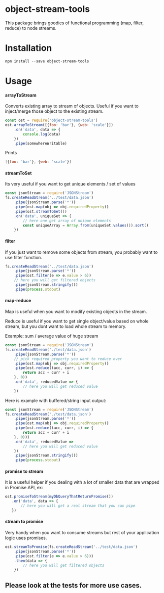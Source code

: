 # object-stream-tools

This package brings goodies of functional programming (map, filter, reduce) to node streams.


# Installation

```js
npm install --save object-stream-tools
```


# Usage
 
#### arrayToStream

Converts existing array to stream of objects. Useful if you want to inject/merge those object to the existing stream. 

```js
const ost = require('object-stream-tools')
ost.arrayToStream([{foo: 'bar'}, {web: 'scale'}])
    .on('data', data => {
        console.log(data)
    })
    .pipe(somewhereWritable)        
```

Prints

```js
[{foo: 'bar'}, {web: 'scale'}]
```


#### streamToSet

Its very useful if you want to get unique elements / set of values

```js
const jsonStream = require('JSONStream')
fs.createReadStream('../test/data.json')
    .pipe(jsonStream.parse('*'))
    .pipe(ost.map(obj => obj.requiredProperty))
    .pipe(ost.streamToSet())
    .on('data', uniqueSet => {
        // here one get array of unique elements
        const uniqueArray = Array.from(uniqueSet.values()).sort()
    })
```


#### filter

If you just want to remove some objects from stream, you probably want to use filter function.

```js
fs.createReadStream('../test/data.json')
    .pipe(jsonStream.parse('*'))
    .pipe(ost.filter(e => e.value > 6))
    // here you will get filtered objects
    .pipe(jsonStream.stringify())
    .pipe(process.stdout)
```


#### map-reduce

Map is useful when you want to modify existing objects in the stream.

Reduce is useful if you want to get single object/value based on whole stream, but
you dont want to load whole stream to memory.

Example: sum / average value of huge stream

```js
const jsonStream = require('JSONStream')
fs.createReadStream('./test/data.json')
    .pipe(jsonStream.parse('*'))
    // pick required property you want to reduce over
    .pipe(ost.map(obj => obj.requiredProperty))
    .pipe(ost.reduce((acc, curr, i) => {
        return acc + curr + i
    }, 0))
    .on('data', reducedValue => {
        // here you will get reduced value
    })
```

Here is example with buffered/string input output:

```js
const jsonStream = require('JSONStream')
fs.createReadStream('./test/data.json')
    .pipe(jsonStream.parse('*'))
    .pipe(ost.map(obj => obj.requiredProperty))
    .pipe(ost.reduce((acc, curr, i) => {
        return acc + curr + i
    }, 0)))
    .on('data', reducedValue =>
        // here you will get reduced value 
    })
    .pipe(jsonStream.stringify())
    .pipe(process.stdout)
```

#### promise to stream

It is a useful helper if you dealing with a lot of smaller data that are wrapped in Promise API, ex:

```js
ost.promiseToStream(myDbQueryThatReturnPromise())
   .on('data', data => {
       // here you will get a real stream that you can pipe
   })
```


#### stream to promise

Very handy when you want to consume streams but rest of your application logic uses promises. 


```js
ost.streamToPromise(fs.createReadStream('../test/data.json')
    .pipe(jsonStream.parse('*'))
    .pipe(ost.filter(e => e.value > 6)))
    .then(data => {
        // here you will get filtered objects
    })
```


## Please look at the tests for more use cases.
